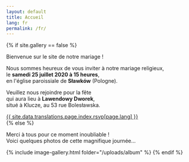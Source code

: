 ```yaml
---
layout: default
title: Accueil
lang: fr
permalink: /fr/
---
```


<div class="row">
  <div class="col-12 text-center">
    {% if site.gallery == false %}
      <p>Bienvenue sur le site de notre mariage !</p>
      <p>Nous sommes heureux de vous inviter à notre mariage religieux,<br />
        le <strong>samedi 25 juillet 2020 à 15 heures</strong>,<br />
      en l'église paroissiale de <strong>Sławków</strong> (Pologne).</p>
      <p>Veuillez nous rejoindre pour la fête<br />
      qui aura lieu à <strong>Lawendowy Dworek</strong>,<br />
      situé à Klucze, au 53 rue Bolesławska.</p>
      <div class="pt-2">
        <a role="button" class="btn btn-outline-danger" href="rsvp">{{ site.data.translations.page.index.rsvp[page.lang] }}</a>
      </div>
    {% else %}
      <p>Merci à tous pour ce moment inoubliable !<br/>Voici quelques photos de cette magnifique journée...</p>
      {% include image-gallery.html folder="/uploads/album" %}
    {% endif %}
  </div>
</div>